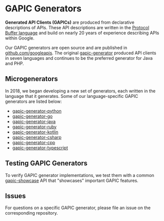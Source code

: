 # GAPIC Generators

**Generated API Clients (GAPICs)** are produced from declarative descriptions
of APIs. These API descriptions are written in the
[Protocol Buffer language](https://developers.google.com/protocol-buffers/) and
build on nearly 20 years of experience describing APIs within Google.

Our GAPIC generators are open source and are published in
[github.com/googleapis](https://github.com/googleapis). The original
[gapic-generator](https://github.com/googleapis/gapic-generator) produced API
clients in seven languages and continues to be the preferred generator for Java
and PHP.

## Microgenerators

In 2018, we began developing a new set of generators, each written in the
language that it generates. Some of our language-specific GAPIC generators are
listed below:

- [gapic-generator-python](https://github.com/googleapis/gapic-generator-python)
- [gapic-generator-go](https://github.com/googleapis/gapic-generator-go)
- [gapic-generator-java](https://github.com/googleapis/gapic-generator-java)
- [gapic-generator-ruby](https://github.com/googleapis/gapic-generator-ruby)
- [gapic-generator-kotlin](https://github.com/googleapis/gapic-generator-kotlin)
- [gapic-generator-csharp](https://github.com/googleapis/gapic-generator-csharp)
- [gapic-generator-cpp](https://github.com/googleapis/gapic-generator-cpp)
- [gapic-generator-typescript](https://github.com/googleapis/gapic-generator-typescript)

## Testing GAPIC Generators

To verify GAPIC generator implementations, we test them with a common
[gapic-showcase](https://github.com/googleapis/gapic-showcase) API that
"showcases" important GAPIC features.

## Issues

For questions on a specific GAPIC generator, please file an issue on the
corresponding repository.
